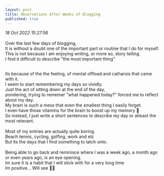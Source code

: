 ```yaml
---
layout: post
title: Observations After Weeks of Blogging
published: true
---
```

_18 Oct 2022 15:27:56_
<br>
<br>
Over the last few days of blogging, 
<br>
It is without a doubt one of the important part or routine that I do for myself.
<br>
This is not because I am enjoying writing, or more so, story telling. 
<br>
I find it difficult to describe "the most important thing" 
<br>
<!--more-->
<br>
Its because of the the feeling, of mental offload and catharsis that came with it.
<br>
I seem to start remembering my days so vividly.
<br>
Just the act of sitting down at the end of the day, 
<br>
pondering, trying to rememer "what happened today?" forced me to reflect about my day.
<br>
My brain is such a mess that even the smallest thing I easily forget.
<br>
I even have those vitamins for the brain to boost up my memory 🧠
<br>
So instead, I just write a short sentences to describe my day or atleast the most relevant. 
<br>
<br>
Most of my entries are actually quite boring. 
<br>
Beach tennis, cycling, golfing, work and etc
<br>
But its the days that I find something to latch onto. 
<br>
<br>
Being able to go back and reminisce where I was a week ago, a month ago or even years ago, is an eye opening.
<br>
Im sure it is a habit that I will stick with for a very long time
<br>
Im positive... Will see 🤞🏼

